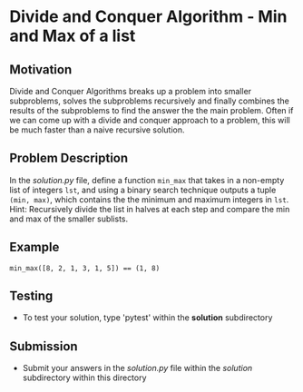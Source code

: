 # Divide and Conquer Algorithm - Min and Max of a list

## Motivation
Divide and Conquer Algorithms breaks up a problem into smaller subproblems, solves the subproblems recursively and finally combines the results of the subproblems to find the answer the the main problem.
Often if we can come up with a divide and conquer approach to a problem, this will be much faster than a naive recursive solution.

## Problem Description
In the *solution.py* file, define a function `min_max` that takes in a non-empty list of integers `lst`, and using a binary search technique outputs a tuple `(min, max)`, which contains the the minimum and maximum integers in `lst`. Hint: Recursively divide the list in halves at each step and compare the min and max of the smaller sublists.

## Example
```
min_max([8, 2, 1, 3, 1, 5]) == (1, 8)
```

## Testing
* To test your solution, type 'pytest' within the **solution** subdirectory

## Submission
* Submit your answers in the *solution.py* file within the *solution* subdirectory within this directory
